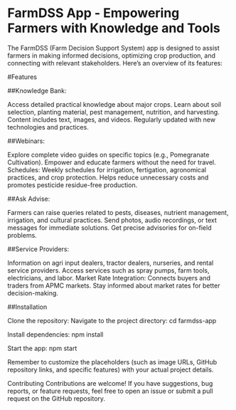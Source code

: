 # FarmDSS App - Empowering Farmers with Knowledge and Tools

The FarmDSS (Farm Decision Support System) app is designed to assist farmers in making informed decisions, optimizing crop production, and connecting with relevant stakeholders. Here’s an overview of its features:

#Features

##Knowledge Bank:

   Access detailed practical knowledge about major crops.
   Learn about soil selection, planting material, pest management, nutrition, and harvesting.
   Content includes text, images, and videos.
   Regularly updated with new technologies and practices.
   
##Webinars:

   Explore complete video guides on specific topics (e.g., Pomegranate Cultivation).
   Empower and educate farmers without the need for travel.
   Schedules:
   Weekly schedules for irrigation, fertigation, agronomical practices, and crop protection.
   Helps reduce unnecessary costs and promotes pesticide residue-free production.
   
##Ask Advise:

   Farmers can raise queries related to pests, diseases, nutrient management, irrigation, and cultural practices.
   Send photos, audio recordings, or text messages for immediate solutions.
   Get precise advisories for on-field problems.
   
##Service Providers:

   Information on agri input dealers, tractor dealers, nurseries, and rental service providers.
   Access services such as spray pumps, farm tools, electricians, and labor.
   Market Rate Integration:
   Connects buyers and traders from APMC markets.
   Stay informed about market rates for better decision-making.
   
##Installation

Clone the repository:
Navigate to the project directory:
cd farmdss-app

Install dependencies:
npm install

Start the app:
npm start

Remember to customize the placeholders (such as image URLs, GitHub repository links, and specific features) with your actual project details.

Contributing
Contributions are welcome! If you have suggestions, bug reports, or feature requests, feel free to open an issue or submit a pull request on the GitHub repository.
